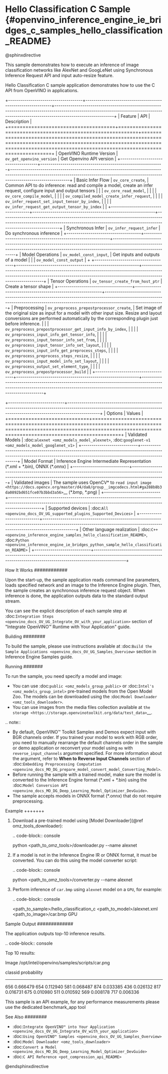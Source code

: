 # Hello Classification C Sample {#openvino_inference_engine_ie_bridges_c_samples_hello_classification_README}

@sphinxdirective

This sample demonstrates how to execute an inference of image classification networks like AlexNet and GoogLeNet using Synchronous Inference Request API and input auto-resize feature.

Hello Classification C sample application demonstrates how to use the C API from OpenVINO in applications.

+-------------------------------------+-------------------------------------------------------------+-----------------------------------------------------------------------------------------------------------------------------------------------------------------------------------------+
| Feature                             | API                                                         | Description                                                                                                                                                                             |
+=====================================+=============================================================+=========================================================================================================================================================================================+
| OpenVINO Runtime Version            | ``ov_get_openvino_version``                                 | Get Openvino API version                                                                                                                                                                |
+-------------------------------------+-------------------------------------------------------------+-----------------------------------------------------------------------------------------------------------------------------------------------------------------------------------------+
| Basic Infer Flow                    | ``ov_core_create``,                                         | Common API to do inference: read and compile a model, create an infer request, configure input and output tensors                                                                       |
|                                     | ``ov_core_read_model``,                                     |                                                                                                                                                                                         |
|                                     | ``ov_core_compile_model``,                                  |                                                                                                                                                                                         |
|                                     | ``ov_compiled_model_create_infer_request``,                 |                                                                                                                                                                                         |
|                                     | ``ov_infer_request_set_input_tensor_by_index``,             |                                                                                                                                                                                         |
|                                     | ``ov_infer_request_get_output_tensor_by_index``             |                                                                                                                                                                                         |
+-------------------------------------+-------------------------------------------------------------+-----------------------------------------------------------------------------------------------------------------------------------------------------------------------------------------+
| Synchronous Infer                   | ``ov_infer_request_infer``                                  | Do synchronous inference                                                                                                                                                                |
+-------------------------------------+-------------------------------------------------------------+-----------------------------------------------------------------------------------------------------------------------------------------------------------------------------------------+
| Model Operations                    | ``ov_model_const_input``,                                   | Get inputs and outputs of a model                                                                                                                                                       |
|                                     | ``ov_model_const_output``                                   |                                                                                                                                                                                         +
+-------------------------------------+-------------------------------------------------------------+-----------------------------------------------------------------------------------------------------------------------------------------------------------------------------------------+
| Tensor Operations                   | ``ov_tensor_create_from_host_ptr``                          | Create a tensor shape                                                                                                                                                                   |
+-------------------------------------+-------------------------------------------------------------+-----------------------------------------------------------------------------------------------------------------------------------------------------------------------------------------+
| Preprocessing                       | ``ov_preprocess_prepostprocessor_create``,                  | Set image of the original size as input for a model with other input size. Resize and layout conversions are performed automatically by the corresponding plugin just before inference. |
|                                     | ``ov_preprocess_prepostprocessor_get_input_info_by_index``, |                                                                                                                                                                                         |
|                                     | ``ov_preprocess_input_info_get_tensor_info``,               |                                                                                                                                                                                         |
|                                     | ``ov_preprocess_input_tensor_info_set_from``,               |                                                                                                                                                                                         |
|                                     | ``ov_preprocess_input_tensor_info_set_layout``,             |                                                                                                                                                                                         |
|                                     | ``ov_preprocess_input_info_get_preprocess_steps``,          |                                                                                                                                                                                         |
|                                     | ``ov_preprocess_preprocess_steps_resize``,                  |                                                                                                                                                                                         |
|                                     | ``ov_preprocess_input_model_info_set_layout``,              |                                                                                                                                                                                         |
|                                     | ``ov_preprocess_output_set_element_type``,                  |                                                                                                                                                                                         | 
|                                     | ``ov_preprocess_prepostprocessor_build``                    |                                                                                                                                                                                         |
+-------------------------------------+-------------------------------------------------------------+-----------------------------------------------------------------------------------------------------------------------------------------------------------------------------------------+

+----------------------------+----------------------------------------------------------------------------------------------------------------------------------------------------------------------------+
| Options                    | Values                                                                                                                                                                     |
+============================+============================================================================================================================================================================+
| Validated Models           | :doc:`alexnet <omz_models_model_alexnet>`, :doc:`googlenet-v1 <omz_models_model_googlenet_v1>`                                                                             |
+----------------------------+----------------------------------------------------------------------------------------------------------------------------------------------------------------------------+
| Model Format               | Inference Engine Intermediate Representation (\*.xml + \*.bin), ONNX (\*.onnx)                                                                                             |
+----------------------------+----------------------------------------------------------------------------------------------------------------------------------------------------------------------------+
| Validated images           | The sample uses OpenCV\* to `read input image <https://docs.opencv.org/master/d4/da8/group__imgcodecs.html#ga288b8b3da0892bd651fce07b3bbd3a56>`__ (\*.bmp, \*.png)         |
+----------------------------+----------------------------------------------------------------------------------------------------------------------------------------------------------------------------+
| Supported devices          | :doc:`All <openvino_docs_OV_UG_supported_plugins_Supported_Devices>`                                                                                                       |
+----------------------------+----------------------------------------------------------------------------------------------------------------------------------------------------------------------------+
| Other language realization | :doc:`C++ <openvino_inference_engine_samples_hello_classification_README>`, :doc:`Python <openvino_inference_engine_ie_bridges_python_sample_hello_classification_README>` |
+----------------------------+----------------------------------------------------------------------------------------------------------------------------------------------------------------------------+

How It Works
############

Upon the start-up, the sample application reads command line parameters, loads specified network and an image to the Inference Engine plugin.
Then, the sample creates an synchronous inference request object. When inference is done, the application outputs data to the standard output stream.

You can see the explicit description of
each sample step at :doc:`Integration Steps <openvino_docs_OV_UG_Integrate_OV_with_your_application>` section of "Integrate OpenVINO™ Runtime with Your Application" guide.

Building
########

To build the sample, please use instructions available at :doc:`Build the Sample Applications <openvino_docs_OV_UG_Samples_Overview>` section in Inference Engine Samples guide.

Running
#######

To run the sample, you need specify a model and image:

- You can use :doc:`public <omz_models_group_public>` or :doc:`Intel's <omz_models_group_intel>` pre-trained models from the Open Model Zoo. The models can be downloaded using the :doc:`Model Downloader <omz_tools_downloader>`.
- You can use images from the media files collection available at `the storage <https://storage.openvinotoolkit.org/data/test_data>`__.

.. note:: 
  
   - By default, OpenVINO™ Toolkit Samples and Demos expect input with BGR channels order. If you trained your model to work with RGB order, you need to manually rearrange the default channels order in the sample or demo application or reconvert your model using ``mo`` with `reverse_input_channels` argument specified. For more information about the argument, refer to **When to Reverse Input Channels** section of :doc:`Embedding Preprocessing Computation <openvino_docs_MO_DG_prepare_model_convert_model_Converting_Model>`.
   - Before running the sample with a trained model, make sure the model is converted to the Inference Engine format (\*.xml + \*.bin) using the :doc:`Model Conversion API <openvino_docs_MO_DG_Deep_Learning_Model_Optimizer_DevGuide>`.
   - The sample accepts models in ONNX format (\*.onnx) that do not require preprocessing.

Example
+++++++

1. Download a pre-trained model using [Model Downloader](@ref omz_tools_downloader):
   
   .. code-block:: console
      
      python <path_to_omz_tools>/downloader.py --name alexnet

2. If a model is not in the Inference Engine IR or ONNX format, it must be converted. You can do this using the model converter script:
   
   .. code-block:: console
      
      python <path_to_omz_tools>/converter.py --name alexnet

3. Perform inference of ``car.bmp`` using ``alexnet`` model on a ``GPU``, for example:
   
   .. code-block:: console
      
      <path_to_sample>/hello_classification_c <path_to_model>/alexnet.xml <path_to_image>/car.bmp GPU

Sample Output
#############

The application outputs top-10 inference results.

.. code-block:: console
   
   Top 10 results:
   
   Image /opt/intel/openvino/samples/scripts/car.png
   
   classid probability
   ------- -----------
   656       0.666479
   654       0.112940
   581       0.068487
   874       0.033385
   436       0.026132
   817       0.016731
   675       0.010980
   511       0.010592
   569       0.008178
   717       0.006336
   
   This sample is an API example, for any performance measurements please use the dedicated benchmark_app tool

See Also
########

- :doc:`Integrate OpenVINO™ into Your Application <openvino_docs_OV_UG_Integrate_OV_with_your_application>`
- :doc:`Using OpenVINO™ Samples <openvino_docs_OV_UG_Samples_Overview>`
- :doc:`Model Downloader <omz_tools_downloader>`
- :doc:`Convert a Model <openvino_docs_MO_DG_Deep_Learning_Model_Optimizer_DevGuide>`
- :doc:`C API Reference <pot_compression_api_README>`

@endsphinxdirective

